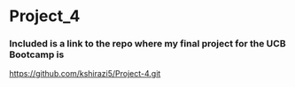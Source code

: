 # Project_4
### Included is a link to the repo where my final project for the UCB Bootcamp is
https://github.com/kshirazi5/Project-4.git
